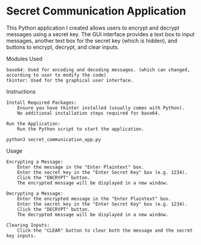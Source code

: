 # Secret Communication Application

This Python application I created allows users to encrypt and decrypt messages using a secret key. The GUI interface provides a text box to input messages, another text box for the secret key (which is hidden), and buttons to encrypt, decrypt, and clear inputs.

Modules Used

    base64: Used for encoding and decoding messages. (which can changed, according to user to modify the code)
    tkinter: Used for the graphical user interface.
    
Instructions

    Install Required Packages:
        Ensure you have tkinter installed (usually comes with Python).
        No additional installation steps required for base64.

    Run the Application:
        Run the Python script to start the application.

    python3 secret_communication_app.py

Usage

    Encrypting a Message:
        Enter the message in the "Enter Plaintext" box.
        Enter the secret key in the "Enter Secret Key" box (e.g. 1234).
        Click the "ENCRYPT" button.
        The encrypted message will be displayed in a new window.

    Decrypting a Message:
        Enter the encrypted message in the "Enter Plaintext" box.
        Enter the secret key in the "Enter Secret Key" box (e.g. 1234).
        Click the "DECRYPT" button.
        The decrypted message will be displayed in a new window.

    Clearing Inputs:
        Click the "CLEAR" button to clear both the message and the secret key inputs.

